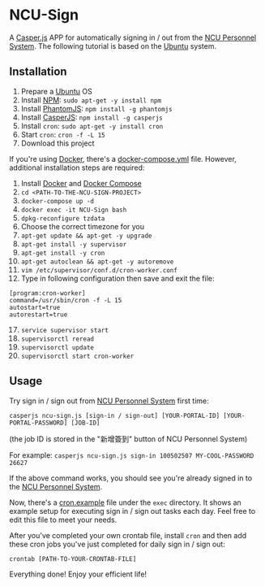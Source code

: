 # NCU-Sign
A [Casper.js](http://casperjs.org/) APP for automatically signing in / out from the [NCU Personnel System](http://human.is.ncu.edu.tw/HumanSys/). The following tutorial is based on the [Ubuntu](https://www.ubuntu.com/) system.

## Installation
1. Prepare a [Ubuntu](https://www.ubuntu.com/) OS
2. Install [NPM](https://www.npmjs.com/): `sudo apt-get -y install npm`
3. Install [PhantomJS](http://phantomjs.org/): `npm install -g phantomjs`
4. Install [CasperJS](http://casperjs.org/): `npm install -g casperjs`
5. Install `cron`: `sudo apt-get -y install cron`
6. Start `cron`: `cron -f -L 15`
7. Download this project

If you're using [Docker](https://www.docker.com/), there's a [docker-compose.yml](docker-compose.yml) file. However, additional installation steps are required:

1. Install [Docker](https://www.docker.com/) and [Docker Compose](https://docs.docker.com/compose/)
2. `cd <PATH-TO-THE-NCU-SIGN-PROJECT>`
3. `docker-compose up -d`
4. `docker exec -it NCU-Sign bash`
5. `dpkg-reconfigure tzdata`
6. Choose the correct timezone for you
7. `apt-get update && apt-get -y upgrade`
8. `apt-get install -y supervisor`
9. `apt-get install -y cron`
10. `apt-get autoclean && apt-get -y autoremove`
11. `vim /etc/supervisor/conf.d/cron-worker.conf`
12. Type in following configuration then save and exit the file:

  ```
  [program:cron-worker]
  command=/usr/sbin/cron -f -L 15
  autostart=true
  autorestart=true
  ```
17. `service supervisor start`
18. `supervisorctl reread`
19. `supervisorctl update`
20. `supervisorctl start cron-worker`

## Usage
Try sign in / sign out from [NCU Personnel System](http://human.is.ncu.edu.tw/HumanSys/) first time:
```
casperjs ncu-sign.js [sign-in / sign-out] [YOUR-PORTAL-ID] [YOUR-PORTAL-PASSWORD] [JOB-ID]
```
(the job ID is stored in the "新增簽到" button of NCU Personnel System)

For example: `casperjs ncu-sign.js sign-in 100502507 MY-COOL-PASSWORD 26627`

If the above command works, you should see you're already signed in to the [NCU Personnel System](http://human.is.ncu.edu.tw/HumanSys/).

Now, there's a [cron.example](exec/cron.example) file under the `exec` directory. It shows an example setup for executing sign in / sign out tasks each day. Feel free to edit this file to meet your needs.

After you've completed your own crontab file, install `cron` and then add these cron jobs you've just completed for daily sign in / sign out:
```
crontab [PATH-TO-YOUR-CRONTAB-FILE]
```
Everything done! Enjoy your efficient life!

